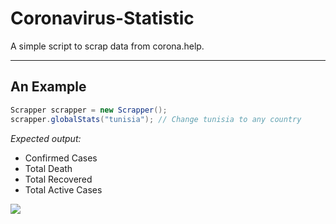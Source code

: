 # Coronavirus-Statistic

A simple script to scrap data from corona.help.

----

## An Example 

```java
Scrapper scrapper = new Scrapper();
scrapper.globalStats("tunisia"); // Change tunisia to any country
```
_Expected output:_

* Confirmed Cases
* Total Death
* Total Recovered
* Total Active Cases

<img src="https://i.ibb.co/BNbfrWz/Capture.png">
